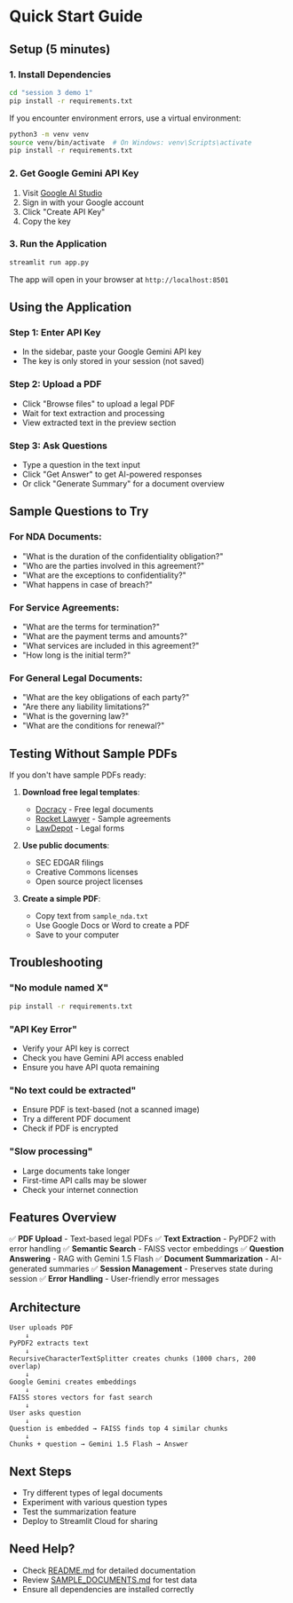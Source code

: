 # Quick Start Guide

## Setup (5 minutes)

### 1. Install Dependencies

```bash
cd "session 3 demo 1"
pip install -r requirements.txt
```

If you encounter environment errors, use a virtual environment:

```bash
python3 -m venv venv
source venv/bin/activate  # On Windows: venv\Scripts\activate
pip install -r requirements.txt
```

### 2. Get Google Gemini API Key

1. Visit [Google AI Studio](https://makersuite.google.com/app/apikey)
2. Sign in with your Google account
3. Click "Create API Key"
4. Copy the key

### 3. Run the Application

```bash
streamlit run app.py
```

The app will open in your browser at `http://localhost:8501`

## Using the Application

### Step 1: Enter API Key
- In the sidebar, paste your Google Gemini API key
- The key is only stored in your session (not saved)

### Step 2: Upload a PDF
- Click "Browse files" to upload a legal PDF
- Wait for text extraction and processing
- View extracted text in the preview section

### Step 3: Ask Questions
- Type a question in the text input
- Click "Get Answer" to get AI-powered responses
- Or click "Generate Summary" for a document overview

## Sample Questions to Try

### For NDA Documents:
- "What is the duration of the confidentiality obligation?"
- "Who are the parties involved in this agreement?"
- "What are the exceptions to confidentiality?"
- "What happens in case of breach?"

### For Service Agreements:
- "What are the terms for termination?"
- "What are the payment terms and amounts?"
- "What services are included in this agreement?"
- "How long is the initial term?"

### For General Legal Documents:
- "What are the key obligations of each party?"
- "Are there any liability limitations?"
- "What is the governing law?"
- "What are the conditions for renewal?"

## Testing Without Sample PDFs

If you don't have sample PDFs ready:

1. **Download free legal templates**:
   - [Docracy](https://www.docracy.com/) - Free legal documents
   - [Rocket Lawyer](https://www.rocketlawyer.com/sem/free-legal-documents.rl) - Sample agreements
   - [LawDepot](https://www.lawdepot.com/) - Legal forms

2. **Use public documents**:
   - SEC EDGAR filings
   - Creative Commons licenses
   - Open source project licenses

3. **Create a simple PDF**:
   - Copy text from `sample_nda.txt`
   - Use Google Docs or Word to create a PDF
   - Save to your computer

## Troubleshooting

### "No module named X"
```bash
pip install -r requirements.txt
```

### "API Key Error"
- Verify your API key is correct
- Check you have Gemini API access enabled
- Ensure you have API quota remaining

### "No text could be extracted"
- Ensure PDF is text-based (not a scanned image)
- Try a different PDF document
- Check if PDF is encrypted

### "Slow processing"
- Large documents take longer
- First-time API calls may be slower
- Check your internet connection

## Features Overview

✅ **PDF Upload** - Text-based legal PDFs
✅ **Text Extraction** - PyPDF2 with error handling
✅ **Semantic Search** - FAISS vector embeddings
✅ **Question Answering** - RAG with Gemini 1.5 Flash
✅ **Document Summarization** - AI-generated summaries
✅ **Session Management** - Preserves state during session
✅ **Error Handling** - User-friendly error messages

## Architecture

```
User uploads PDF
    ↓
PyPDF2 extracts text
    ↓
RecursiveCharacterTextSplitter creates chunks (1000 chars, 200 overlap)
    ↓
Google Gemini creates embeddings
    ↓
FAISS stores vectors for fast search
    ↓
User asks question
    ↓
Question is embedded → FAISS finds top 4 similar chunks
    ↓
Chunks + question → Gemini 1.5 Flash → Answer
```

## Next Steps

- Try different types of legal documents
- Experiment with various question types
- Test the summarization feature
- Deploy to Streamlit Cloud for sharing

## Need Help?

- Check [README.md](README.md) for detailed documentation
- Review [SAMPLE_DOCUMENTS.md](SAMPLE_DOCUMENTS.md) for test data
- Ensure all dependencies are installed correctly

